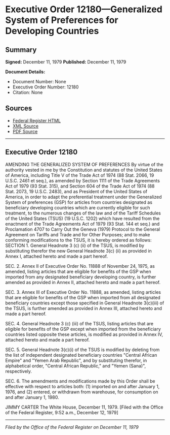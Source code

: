 # Executive Order 12180—Generalized System of Preferences for Developing Countries

## Summary

**Signed:** December 11, 1979
**Published:** December 11, 1979

**Document Details:**
- Document Number: None
- Executive Order Number: 12180
- Citation: None

## Sources
- [Federal Register HTML](https://www.presidency.ucsb.edu/documents/executive-order-12180-generalized-system-preferences-for-developing-countries)
- [XML Source](None)
- [PDF Source](None)

---

## Executive Order 12180

AMENDING THE GENERALIZED SYSTEM OF
PREFERENCES
By virtue of the authority vested in me by the Constitution and statutes of the United States of America, including Title V of the Trade Act of 1974 (88 Stat. 2066, 19 U.S.C. 2461 et seq.), as amended by Section 1111 of the Trade Agreements Act of 1979 (93 Stat. 315), and Section 604 of the Trade Act of 1974 (88 Stat. 2073, 19 U.S.C. 2483), and as President of the United States of America, in order to adapt the preferential treatment under the Generalized System of preferences (GSP) for articles from countries designated as beneficiary developing countries which are currently eligible for such treatment, to the numerous changes of the law and of the Tariff Schedules of the United States (TSUS) (19 U.S.C. 1202) which have resulted from the enactment of the Trade Agreements Act of 1979 (93 Stat. 144 et seq.) and Proclamation 4707 to Carry Out the Geneva (1979) Protocol to the General Agreement on Tariffs and Trade and for Other Purposes; and to make conforming modifications to the TSUS, it is hereby ordered as follows:
SECTION 1. General Headnote 3 (c) (ii) of the TSUS, is modified by substituting therefor the new General Headnote 3(c) (ii) as provided in Annex I, attached hereto and made a part hereof.

SEC. 2. Annex II of Executive Order No. 11888 of November 24, 1975, as amended, listing articles that are eligible for benefits of the GSP when imported from any designated beneficiary developing country, is further amended as provided in Annex II, attached hereto and made a part hereof.

SEC. 3. Annex III of Executive Order No. 11888, as amended, listing articles that are eligible for benefits of the GSP when imported from all designated beneficiary countries except those specified in General Headnote 3(c)(iii) of the TSUS, is further amended as provided in Annex III, attached hereto and made a part hereof.

SEC. 4. General Headnote 3 (c) (iii) of the TSUS, listing articles that are eligible for benefits of the GSP except when imported from the beneficiary countries listed opposite these articles, is modified as provided in Annex IV, attached hereto and made a part hereof.

SEC. 5. General Headnote 3(c)(i) of the TSUS is modified by deleting from the list of independent designated beneficiary countries "Central African Empire" and "Yemen Arab Republic", and by substituting therefor, in alphabetical order, "Central African Republic," and "Yemen (Sana)", respectively.

SEC. 6. The amendments and modifications made by this Order shall be effective with respect to articles both: (1) imported on and after January 1, 1976, and (2) entered, or withdrawn from warehouse, for consumption on and after January 1, 1980.

JIMMY CARTER
The White House,
December 11, 1979.
[Filed with the Office of the Federal Register, 9:52 a.m., December 12, 1979]

---

*Filed by the Office of the Federal Register on December 11, 1979*
